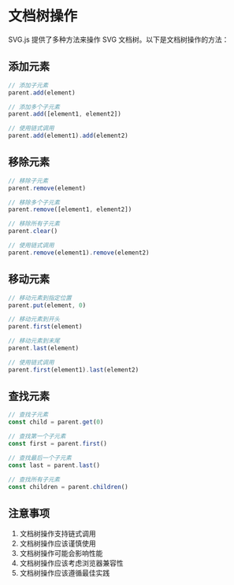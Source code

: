 # 文档树操作

SVG.js 提供了多种方法来操作 SVG 文档树。以下是文档树操作的方法：

## 添加元素

```ts
// 添加子元素
parent.add(element)

// 添加多个子元素
parent.add([element1, element2])

// 使用链式调用
parent.add(element1).add(element2)
```

## 移除元素

```ts
// 移除子元素
parent.remove(element)

// 移除多个子元素
parent.remove([element1, element2])

// 移除所有子元素
parent.clear()

// 使用链式调用
parent.remove(element1).remove(element2)
```

## 移动元素

```ts
// 移动元素到指定位置
parent.put(element, 0)

// 移动元素到开头
parent.first(element)

// 移动元素到末尾
parent.last(element)

// 使用链式调用
parent.first(element1).last(element2)
```

## 查找元素

```ts
// 查找子元素
const child = parent.get(0)

// 查找第一个子元素
const first = parent.first()

// 查找最后一个子元素
const last = parent.last()

// 查找所有子元素
const children = parent.children()
```

## 注意事项

1. 文档树操作支持链式调用
2. 文档树操作应该谨慎使用
3. 文档树操作可能会影响性能
4. 文档树操作应该考虑浏览器兼容性
5. 文档树操作应该遵循最佳实践
